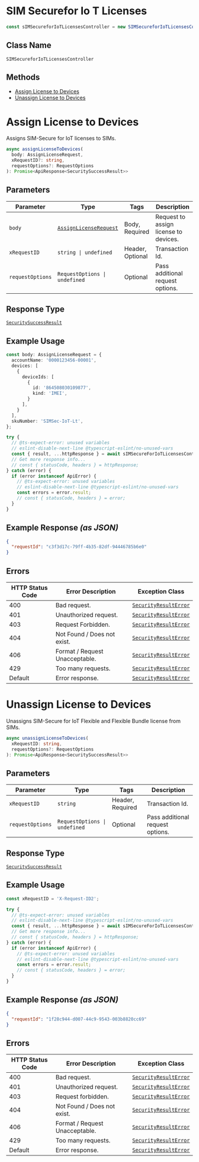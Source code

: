 # SIM Securefor Io T Licenses

```ts
const sIMSecureforIoTLicensesController = new SIMSecureforIoTLicensesController(client);
```

## Class Name

`SIMSecureforIoTLicensesController`

## Methods

* [Assign License to Devices](../../doc/controllers/sim-securefor-io-t-licenses.md#assign-license-to-devices)
* [Unassign License to Devices](../../doc/controllers/sim-securefor-io-t-licenses.md#unassign-license-to-devices)


# Assign License to Devices

Assigns SIM-Secure for IoT licenses to SIMs.

```ts
async assignLicenseToDevices(
  body: AssignLicenseRequest,
  xRequestID?: string,
  requestOptions?: RequestOptions
): Promise<ApiResponse<SecuritySuccessResult>>
```

## Parameters

| Parameter | Type | Tags | Description |
|  --- | --- | --- | --- |
| `body` | [`AssignLicenseRequest`](../../doc/models/assign-license-request.md) | Body, Required | Request to assign license to devices. |
| `xRequestID` | `string \| undefined` | Header, Optional | Transaction Id. |
| `requestOptions` | `RequestOptions \| undefined` | Optional | Pass additional request options. |

## Response Type

[`SecuritySuccessResult`](../../doc/models/security-success-result.md)

## Example Usage

```ts
const body: AssignLicenseRequest = {
  accountName: '0000123456-00001',
  devices: [
    {
      deviceIds: [
        {
          id: '864508030109877',
          kind: 'IMEI',
        }
      ],
    }
  ],
  skuNumber: 'SIMSec-IoT-Lt',
};

try {
  // @ts-expect-error: unused variables
  // eslint-disable-next-line @typescript-eslint/no-unused-vars
  const { result, ...httpResponse } = await sIMSecureForIoTLicensesController.assignLicenseToDevices(body);
  // Get more response info...
  // const { statusCode, headers } = httpResponse;
} catch (error) {
  if (error instanceof ApiError) {
    // @ts-expect-error: unused variables
    // eslint-disable-next-line @typescript-eslint/no-unused-vars
    const errors = error.result;
    // const { statusCode, headers } = error;
  }
}
```

## Example Response *(as JSON)*

```json
{
  "requestId": "c3f3d17c-79ff-4b35-82df-94446785b6e0"
}
```

## Errors

| HTTP Status Code | Error Description | Exception Class |
|  --- | --- | --- |
| 400 | Bad request. | [`SecurityResultError`](../../doc/models/security-result-error.md) |
| 401 | Unauthorized request. | [`SecurityResultError`](../../doc/models/security-result-error.md) |
| 403 | Request Forbidden. | [`SecurityResultError`](../../doc/models/security-result-error.md) |
| 404 | Not Found / Does not exist. | [`SecurityResultError`](../../doc/models/security-result-error.md) |
| 406 | Format / Request Unacceptable. | [`SecurityResultError`](../../doc/models/security-result-error.md) |
| 429 | Too many requests. | [`SecurityResultError`](../../doc/models/security-result-error.md) |
| Default | Error response. | [`SecurityResultError`](../../doc/models/security-result-error.md) |


# Unassign License to Devices

Unassigns SIM-Secure for IoT Flexible and Flexible Bundle license from SIMs.

```ts
async unassignLicenseToDevices(
  xRequestID: string,
  requestOptions?: RequestOptions
): Promise<ApiResponse<SecuritySuccessResult>>
```

## Parameters

| Parameter | Type | Tags | Description |
|  --- | --- | --- | --- |
| `xRequestID` | `string` | Header, Required | Transaction Id. |
| `requestOptions` | `RequestOptions \| undefined` | Optional | Pass additional request options. |

## Response Type

[`SecuritySuccessResult`](../../doc/models/security-success-result.md)

## Example Usage

```ts
const xRequestID = 'X-Request-ID2';

try {
  // @ts-expect-error: unused variables
  // eslint-disable-next-line @typescript-eslint/no-unused-vars
  const { result, ...httpResponse } = await sIMSecureForIoTLicensesController.unassignLicenseToDevices(xRequestID);
  // Get more response info...
  // const { statusCode, headers } = httpResponse;
} catch (error) {
  if (error instanceof ApiError) {
    // @ts-expect-error: unused variables
    // eslint-disable-next-line @typescript-eslint/no-unused-vars
    const errors = error.result;
    // const { statusCode, headers } = error;
  }
}
```

## Example Response *(as JSON)*

```json
{
  "requestId": "1f28c944-d007-44c9-9543-003b8820cc69"
}
```

## Errors

| HTTP Status Code | Error Description | Exception Class |
|  --- | --- | --- |
| 400 | Bad request. | [`SecurityResultError`](../../doc/models/security-result-error.md) |
| 401 | Unauthorized request. | [`SecurityResultError`](../../doc/models/security-result-error.md) |
| 403 | Request forbidden. | [`SecurityResultError`](../../doc/models/security-result-error.md) |
| 404 | Not Found / Does not exist. | [`SecurityResultError`](../../doc/models/security-result-error.md) |
| 406 | Format / Request Unacceptable. | [`SecurityResultError`](../../doc/models/security-result-error.md) |
| 429 | Too many requests. | [`SecurityResultError`](../../doc/models/security-result-error.md) |
| Default | Error response. | [`SecurityResultError`](../../doc/models/security-result-error.md) |

